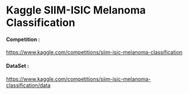 # Kaggle SIIM-ISIC Melanoma Classification
 
 #### Competition : 
 https://www.kaggle.com/competitions/siim-isic-melanoma-classification
#### DataSet :  
https://www.kaggle.com/competitions/siim-isic-melanoma-classification/data
